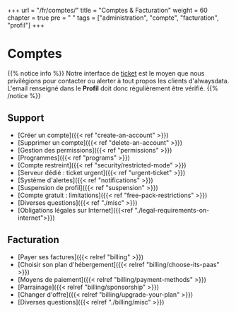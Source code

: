 +++
url = "/fr/comptes/"
title = "Comptes & Facturation"
weight = 60
chapter = true
pre = "<i class='fas fa-fw fa-user-circle'></i> "
tags = ["administration", "compte", "facturation", "profil"]
+++

# Comptes

{{% notice info %}}
Notre interface de [ticket](https://admin.alwaysdata.com/support/) est le moyen que nous privilégions pour contacter ou alerter à tout propos les clients d'alwaysdata. L'email renseigné dans le **Profil** doit donc régulièrement être vérifié.
{{% /notice %}}


## Support

- [Créer un compte]({{< ref "create-an-account" >}})
- [Supprimer un compte]({{< ref "delete-an-account" >}})
- [Gestion des permissions]({{< ref "permissions" >}})
- [Programmes]({{< ref "programs" >}})
- [Compte restreint]({{< ref "security/restricted-mode" >}})
- [Serveur dédié : ticket urgent]({{< ref "urgent-ticket" >}})
- [Système d'alertes]({{< ref "notifications" >}})
- [Suspension de profil]({{< ref "suspension" >}})
- [Compte gratuit : limitations]({{< ref "free-pack-restrictions" >}})
- [Diverses questions]({{< ref "./misc" >}})
- [Obligations légales sur Internet]({{<ref "./legal-requirements-on-internet">}})


## Facturation

- [Payer ses factures]({{< relref "billing" >}})
- [Choisir son plan d'hébergement]({{< relref "billing/choose-its-paas" >}})
- [Moyens de paiement]({{< relref "billing/payment-methods" >}})
- [Parrainage]({{< relref "billing/sponsorship" >}})
- [Changer d'offre]({{< relref "billing/upgrade-your-plan" >}})
- [Diverses questions]({{< relref "./billing/misc" >}})

